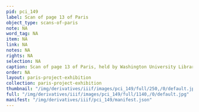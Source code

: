 ```yaml
---
pid: pci_149
label: Scan of page 13 of Paris
object_type: scans-of-paris
note: NA
word_tag: NA
item: NA
link: NA
notes: NA
rights: NA
selection: NA
caption: Scan of page 13 of Paris, held by Washington University Libraries
order: NA
layout: paris-project-exhibition
collection: paris-project-exhibition
thumbnail: "/img/derivatives/iiif/images/pci_149/full/250,/0/default.jpg"
full: "/img/derivatives/iiif/images/pci_149/full/1140,/0/default.jpg"
manifest: "/img/derivatives/iiif/pci_149/manifest.json"
---
```

